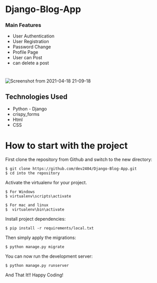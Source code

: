 # Django-Blog-App

### Main Features
* User Authentication
* User Registration
* Password Change
* Profile Page
* User can Post
* can delete a post

#
![Screenshot from 2021-04-18 21-09-18](https://user-images.githubusercontent.com/65526550/115151478-accd5180-a08a-11eb-9209-56fd12f25bc0.png)

## Technologies Used
* Python - Django
* crispy_forms
* Html
* CSS

# How to start with the project 

First clone the repository from Github and switch to the new directory:

    $ git clone https://github.com/dev2404/Django-Blog-App.git
    $ cd into the repository
    
Activate the virtualenv for your project.
    
    $ For Windows 
    $ virtualenv\scripts\activate
    
    $ For mac and linux 
    $  virtualenv\bin\activate
    
Install project dependencies:

    $ pip install -r requirements/local.txt  
    
Then simply apply the migrations:

    $ python manage.py migrate

You can now run the development server:

    $ python manage.py runserver

And That It!! Happy Coding!
